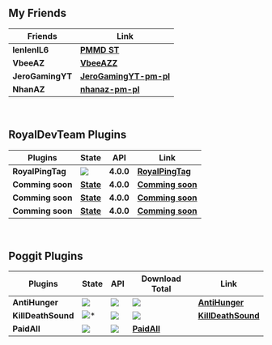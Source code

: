## My Friends
| **Friends** | **Link** |
| --- | --- |
| **lenlenlL6** | **[**PMMD ST**](https://github.com/lenlenlL6)** |
| **VbeeAZ** | **[**VbeeAZZ**](https://github.com/BeeAZZ)** |
| **JeroGamingYT**| **[**JeroGamingYT-pm-pl**](https://github.com/JeroGamingYT-pm-pl)** |
| **NhanAZ** | **[**nhanaz-pm-pl**](https://github.com/nhanaz-pm-pl)** |

<br>

## RoyalDevTeam Plugins
| **Plugins** | **State** | **API** | **Link** |
| --- | --- | --- | --- |
| **RoyalPingTag** | **<a href="https://poggit.pmmp.io/p/RoyalPingTag"><img src="https://poggit.pmmp.io/shield.state/RoyalPingTag"></a>** | **4.0.0** | **[**RoyalPingTag**](https://github.com/RoyalTeamDeveloper/RoyalPingTag)**|
| **Comming soon** | **[**State**](https://cdn-icons-png.flaticon.com/128/5110/5110278.png)** | **4.0.0** | **[**Comming soon**](https://cdn-icons-png.flaticon.com/128/5110/5110278.png)** |
| **Comming soon** | **[**State**](https://cdn-icons-png.flaticon.com/128/5110/5110278.png)** | **4.0.0** | **[**Comming soon**](https://cdn-icons-png.flaticon.com/128/5110/5110278.png)** |
| **Comming soon** | **[**State**](https://cdn-icons-png.flaticon.com/128/5110/5110278.png)** | **4.0.0** | **[**Comming soon**](https://cdn-icons-png.flaticon.com/128/5110/5110278.png)** |

<br>

## Poggit Plugins

| **Plugins** | **State** | **API** | **Download Total** | **Link** |
| --- | --- | --- | --- | --- |
| **AntiHunger** | *<a href="https://poggit.pmmp.io/p/AntiHunger"><img src="https://poggit.pmmp.io/shield.state/AntiHunger"></a>* | **<a href="https://poggit.pmmp.io/p/KillDeathSound"><img src="https://poggit.pmmp.io/shield.api/AntiHunger"></a>** | **<a href="https://poggit.pmmp.io/p/AntiHunger"><img src="https://poggit.pmmp.io/shield.dl.total/AntiHunger"></a>**| **[**AntiHunger**](https://poggit.pmmp.io/p/AntiHunger/1.0.0)** |
| **KillDeathSound** | *<a href="https://poggit.pmmp.io/p/KillDeathSound"><img src="https://poggit.pmmp.io/shield.state/KillDeathSound"></a>** | **<a href="https://poggit.pmmp.io/p/KillDeathSound"><img src="https://poggit.pmmp.io/shield.api/KillDeathSound"></a>** | **<a href="https://poggit.pmmp.io/p/KillDeathSound"><img src="https://poggit.pmmp.io/shield.dl.total/KillDeathSound"></a>**| **[**KillDeathSound**](https://poggit.pmmp.io/p/KillDeathSound/1.0.0)** |
| **PaidAll** | **<a href="https://poggit.pmmp.io/p/PaidAll"><img src="https://poggit.pmmp.io/shield.api/PaidAll"></a>** | **<a href="https://poggit.pmmp.io/p/PaidAll"><img src="https://poggit.pmmp.io/shield.dl.total/PaidAll"></a>**| **[**PaidAll**](https://poggit.pmmp.io/p/PaidAll/1.0.0)** |

